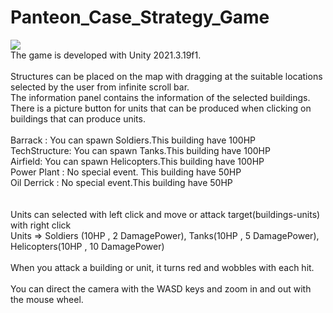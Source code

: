 # Panteon_Case_Strategy_Game

![](https://i.imgur.com/tkGdrKr.png)
<br>
The game is developed with Unity 2021.3.19f1.<br>
<br>
Structures can be placed on the map with dragging at the suitable locations selected by the user from infinite scroll bar.<br>
The information panel contains the information of the selected buildings. There is a picture button for units that can be produced when clicking on buildings that can produce units.<br>
<br>
Barrack : You can spawn Soldiers.This building have 100HP <br>
TechStructure: You can spawn Tanks.This building have 100HP<br>
Airfield: You can spawn Helicopters.This building have 100HP<br>
Power Plant : No special event. This building have 50HP<br>
Oil Derrick : No special event.This building have 50HP<br>
<br>
<br>
Units can selected with left click and move or attack target(buildings-units) with right click <br>
Units => Soldiers (10HP , 2 DamagePower), Tanks(10HP , 5 DamagePower), Helicopters(10HP , 10 DamagePower) <br>
<br>
When you attack a building or unit, it turns red and wobbles with each hit. <br>
<br>
You can direct the camera with the WASD keys and zoom in and out with the mouse wheel. <br>
